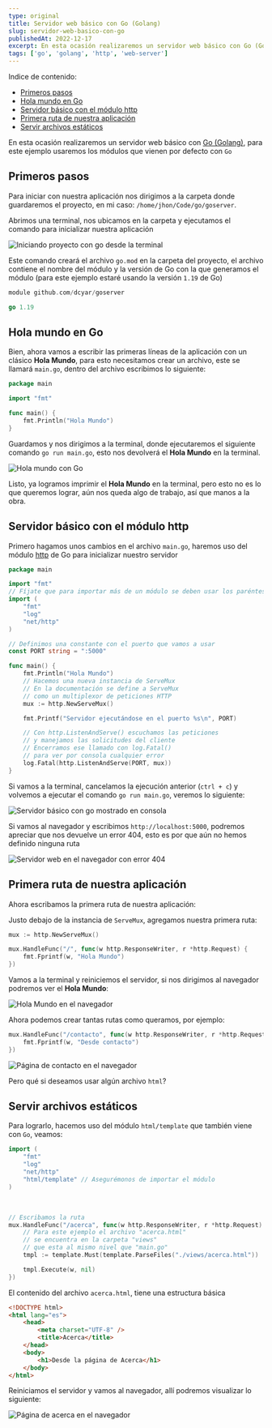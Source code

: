 ```yaml
---
type: original
title: Servidor web básico con Go (Golang)
slug: servidor-web-basico-con-go
publishedAt: 2022-12-17
excerpt: En esta ocasión realizaremos un servidor web básico con Go (Golang), para este ejemplo usaremos los módulos que vienen por defecto con Go
tags: ['go', 'golang', 'http', 'web-server']
---
```

<div class="indice">
Indice de contenido:

- [Primeros pasos](#primeros-pasos "Primeros pasos")
- [Hola mundo en Go](#hola-mundo-en-go "Hola mundo en Go")
- [Servidor básico con el módulo http](#servidor-básico-con-el-módulo-http "Servidor básico con el módulo http")
- [Primera ruta de nuestra aplicación](#primera-ruta-de-nuestra-aplicación "Primera ruta de nuestra aplicación")
- [Servir archivos estáticos](#servir-archivos-estáticos "Servir archivos estáticos")
</div>

En esta ocasión realizaremos un servidor web básico con <a href="https://go.dev/" target="_blank" title="Página de Golang" rel="nofollow noopener">Go (Golang)</a>, para este ejemplo usaremos los módulos que vienen por defecto con `Go`

## Primeros pasos

Para iniciar con nuestra aplicación nos dirigimos a la carpeta donde guardaremos el proyecto, en mi caso: `/home/jhon/Code/go/goserver`.

Abrimos una terminal, nos ubicamos en la carpeta y ejecutamos el comando para inicializar nuestra aplicación

![Iniciando proyecto con go desde la terminal](/images/go-crud-mongodb/go-mod-init.webp "Iniciando proyecto con go desde la terminal")

Este comando creará el archivo `go.mod` en la carpeta del proyecto, el archivo contiene el nombre del módulo y la versión de Go con la que generamos el módulo (para este ejemplo estaré usando la versión `1.19` de Go)

```go title="go.mod"
module github.com/dcyar/goserver

go 1.19
```

## Hola mundo en Go

Bien, ahora vamos a escribir las primeras líneas de la aplicación con un clásico **Hola Mundo**, para esto necesitamos crear un archivo, este se llamará `main.go`, dentro del archivo escribimos lo siguiente:

```go title="main.go"
package main

import "fmt"

func main() {
    fmt.Println("Hola Mundo")
}
```

Guardamos y nos dirigimos a la terminal, donde ejecutaremos el siguiente comando `go run main.go`, esto nos devolverá el **Hola Mundo** en la terminal.

![Hola mundo con Go](/images/go-crud-mongodb/hola-mundo.webp "Hola mundo con Go")

Listo, ya logramos imprimir el **Hola Mundo** en la terminal, pero esto no es lo que queremos lograr, aún nos queda algo de trabajo, así que manos a la obra.

## Servidor básico con el módulo http

Primero hagamos unos cambios en el archivo `main.go`, haremos uso del módulo <a href="https://pkg.go.dev/net/http" target="_blank" title="Módulo http" rel="nofollow noopener">http</a> de Go para inicializar nuestro servidor

```go title="main.go" del={3, 15} ins={4-9, 12, 16-27}
package main

import "fmt"
// Fíjate que para importar más de un módulo se deben usar los paréntesis
import (
	"fmt"
	"log"
	"net/http"
)

// Definimos una constante con el puerto que vamos a usar
const PORT string = ":5000"

func main() {
    fmt.Println("Hola Mundo")
    // Hacemos una nueva instancia de ServeMux
    // En la documentación se define a ServeMux
    // como un multiplexor de peticiones HTTP
    mux := http.NewServeMux()

    fmt.Printf("Servidor ejecutándose en el puerto %s\n", PORT)

    // Con http.ListenAndServe() escuchamos las peticiones
    // y manejamos las solicitudes del cliente
    // Encerramos ese llamado con log.Fatal()
    // para ver por consola cualquier error
    log.Fatal(http.ListenAndServe(PORT, mux))
}
```

Si vamos a la terminal, cancelamos la ejecución anterior (`ctrl + c`) y volvemos a ejecutar el comando `go run main.go`, veremos lo siguiente:

![Servidor básico con go mostrado en consola](/images/go-crud-mongodb/basic-http.webp "Servidor básico con go mostrado en consola")

Si vamos al navegador y escribimos `http://localhost:5000`, podremos apreciar que nos devuelve un error 404, esto es por que aún no hemos definido ninguna ruta

![Servidor web en el navegador con error 404](/images/go-crud-mongodb/basic-http-web.webp "Servidor web en el navegador con error 404")

## Primera ruta de nuestra aplicación

Ahora escribamos la primera ruta de nuestra aplicación:

Justo debajo de la instancia de `ServeMux`, agregamos nuestra primera ruta:

```go title="main.go"
mux := http.NewServeMux()

mux.HandleFunc("/", func(w http.ResponseWriter, r *http.Request) {
    fmt.Fprintf(w, "Hola Mundo")
})
```

Vamos a la terminal y reiniciemos el servidor, si nos dirigimos al navegador podremos ver el **Hola Mundo**:

![Hola Mundo en el navegador](/images/go-crud-mongodb/hola-mundo-web.webp "Hola Mundo en el navegador")

Ahora podemos crear tantas rutas como queramos, por ejemplo:

```go title="main.go"
mux.HandleFunc("/contacto", func(w http.ResponseWriter, r *http.Request) {
    fmt.Fprintf(w, "Desde contacto")
})
```

![Página de contacto en el navegador](/images/go-crud-mongodb/contacto-web.webp "Página de contacto en el navegador")

Pero qué si deseamos usar algún archivo `html`?

## Servir archivos estáticos

Para lograrlo, hacemos uso del módulo `html/template` que también viene con `Go`, veamos:

```go title="main.go" ins={5}
import (
	"fmt"
	"log"
	"net/http"
	"html/template" // Asegurémonos de importar el módulo
)
```

<br />

```go title="main.go"
// Escribamos la ruta
mux.HandleFunc("/acerca", func(w http.ResponseWriter, r *http.Request) {
    // Para este ejemplo el archivo "acerca.html"
    // se encuentra en la carpeta "views"
    // que esta al mismo nivel que "main.go"
    tmpl := template.Must(template.ParseFiles("./views/acerca.html"))

    tmpl.Execute(w, nil)
})
```

El contenido del archivo `acerca.html`, tiene una estructura básica

```html title="acerca.html"
<!DOCTYPE html>
<html lang="es">
    <head>
        <meta charset="UTF-8" />
        <title>Acerca</title>
    </head>
    <body>
        <h1>Desde la página de Acerca</h1>
    </body>
</html>
```

Reiniciamos el servidor y vamos al navegador, allí podremos visualizar lo siguiente:

![Página de acerca en el navegador](/images/go-crud-mongodb/acerca-web.webp "Página de acerca en el navegador")

<!-- Listo, en siguientes artículos estaremos viendo como enviar información al template, procesar formularios y almacenar registros en bases de datos como `MongoDb` o `Mysql`. -->
